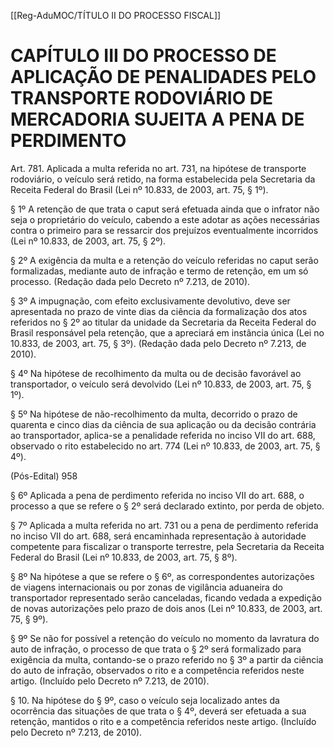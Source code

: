 [[Reg-AduMOC/TÍTULO II DO PROCESSO FISCAL]]

# CAPÍTULO III DO PROCESSO DE APLICAÇÃO DE PENALIDADES PELO TRANSPORTE RODOVIÁRIO DE MERCADORIA SUJEITA A PENA DE PERDIMENTO

Art. 781. Aplicada a multa referida no art. 731, na hipótese
de transporte rodoviário, o veículo será retido, na forma
estabelecida pela Secretaria da Receita Federal do Brasil (Lei
nº 10.833, de 2003, art. 75, § 1º).

§ 1º A retenção de que trata o caput será efetuada ainda que
o infrator não seja o proprietário do veículo, cabendo a este
adotar as ações necessárias contra o primeiro para se
ressarcir dos prejuízos eventualmente incorridos (Lei nº
10.833, de 2003, art. 75, § 2º).

§ 2º A exigência da multa e a retenção do veículo referidas
no caput serão formalizadas, mediante auto de infração e
termo de retenção, em um só processo. (Redação dada pelo
Decreto nº 7.213, de 2010).

§ 3º A impugnação, com efeito exclusivamente devolutivo,
deve ser apresentada no prazo de vinte dias da ciência da
formalização dos atos referidos no § 2º ao titular da unidade
da Secretaria da Receita Federal do Brasil responsável pela
retenção, que a apreciará em instância única (Lei no 10.833,
de 2003, art. 75, § 3º). (Redação dada pelo Decreto nº 7.213,
de 2010).

§ 4º Na hipótese de recolhimento da multa ou de decisão
favorável ao transportador, o veículo será devolvido (Lei nº
10.833, de 2003, art. 75, § 1º).

§ 5º Na hipótese de não-recolhimento da multa, decorrido o
prazo de quarenta e cinco dias da ciência de sua aplicação ou
da decisão contrária ao transportador, aplica-se a
penalidade referida no inciso VII do art. 688, observado o rito
estabelecido no art. 774 (Lei nº 10.833, de 2003, art. 75, §
4º).

(Pós-Edital)    958

§ 6º Aplicada a pena de perdimento referida no inciso VII do
art. 688, o processo a que se refere o § 2º será declarado
extinto, por perda de objeto.

§ 7º Aplicada a multa referida no art. 731 ou a pena de
perdimento referida no inciso VII do art. 688, será
encaminhada representação à autoridade competente para
fiscalizar o transporte terrestre, pela Secretaria da Receita
Federal do Brasil (Lei nº 10.833, de 2003, art. 75, § 8º).

§ 8º Na hipótese a que se refere o § 6º, as correspondentes
autorizações de viagens internacionais ou por zonas de
vigilância aduaneira do transportador representado serão
canceladas, ficando vedada a expedição de novas
autorizações pelo prazo de dois anos (Lei nº 10.833, de 2003,
art. 75, § 9º).

§ 9º Se não for possível a retenção do veículo no momento
da lavratura do auto de infração, o processo de que trata o §
2º será formalizado para exigência da multa, contando-se o
prazo referido no § 3º a partir da ciência do auto de infração,
observados o rito e a competência referidos neste artigo.
(Incluído pelo Decreto nº 7.213, de 2010).

§ 10. Na hipótese do § 9º, caso o veículo seja localizado antes
da ocorrência das situações de que trata o § 4º, deverá ser
efetuada a sua retenção, mantidos o rito e a competência
referidos neste artigo. (Incluído pelo Decreto nº 7.213, de
2010).